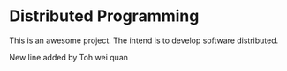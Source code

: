 Distributed Programming
=======================

This is an awesome project. The intend is to develop software distributed.











New line added by Toh wei quan
